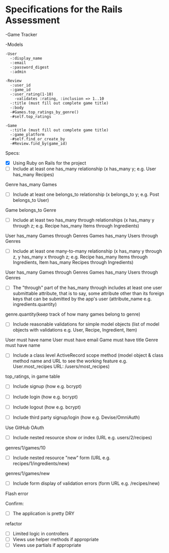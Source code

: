 # Specifications for the Rails Assessment

-Game Tracker

  -Models
    
    -User
      -:display_name
      -:email
      -:password_digest
      -:admin

    -Review
      -:user_id
      -:game_id
      -:user_rating(1-10)
        -validates :rating, :inclusion => 1..10
      -:title (must fill out complete game title)
      -:body
      -#Games.top_ratings_by_genre()
      -#self.top_ratings

    -Game
      -:title (must fill out complete game title)
      -:game_platform
      -#self.find_or_create_by
      -#Review.find_by(game_id)
      
  


Specs:
- [x] Using Ruby on Rails for the project
- [ ] Include at least one has_many relationship (x has_many y; e.g. User has_many Recipes) 

Genre has_many Games

- [ ] Include at least one belongs_to relationship (x belongs_to y; e.g. Post belongs_to User)

Game belongs_to Genre

- [ ] Include at least two has_many through relationships (x has_many y through z; e.g. Recipe has_many Items through Ingredients)

User has_many Games through Genres
Games has_many Users through Genres

- [ ] Include at least one many-to-many relationship (x has_many y through z, y has_many x through z; e.g. Recipe has_many Items through Ingredients, Item has_many Recipes through Ingredients)

User has_many Games through Genres
Games has_many Users through Genres

- [ ] The "through" part of the has_many through includes at least one user submittable attribute, that is to say, some attribute other than its foreign keys that can be submitted by the app's user (attribute_name e.g. ingredients.quantity)

genre.quantity(keep track of how many games belong to genre)

- [ ] Include reasonable validations for simple model objects (list of model objects with validations e.g. User, Recipe, Ingredient, Item)

User must have name
User must have email
Game must have title
Genre must have name

- [ ] Include a class level ActiveRecord scope method (model object & class method name and URL to see the working feature e.g. User.most_recipes URL: /users/most_recipes)

top_ratings, in game table


- [ ] Include signup (how e.g. bcrypt)
- [ ] Include login (how e.g. bcrypt)
- [ ] Include logout (how e.g. bcrypt)


- [ ] Include third party signup/login (how e.g. Devise/OmniAuth)

Use GitHub OAuth

- [ ] Include nested resource show or index (URL e.g. users/2/recipes)

genres/1/games/10

- [ ] Include nested resource "new" form (URL e.g. recipes/1/ingredients/new)

genres/1/games/new

- [ ] Include form display of validation errors (form URL e.g. /recipes/new)

Flash error

Confirm:
- [ ] The application is pretty DRY

refactor

- [ ] Limited logic in controllers
- [ ] Views use helper methods if appropriate
- [ ] Views use partials if appropriate
